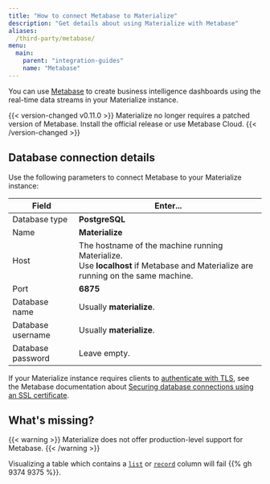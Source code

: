 ```yaml
---
title: "How to connect Metabase to Materialize"
description: "Get details about using Materialize with Metabase"
aliases:
  /third-party/metabase/
menu:
  main:
    parent: "integration-guides"
    name: "Metabase"
---
```


You can use [Metabase] to create business intelligence dashboards using the
real-time data streams in your Materialize instance.

{{< version-changed v0.11.0 >}}
Materialize no longer requires a patched version of Metabase. Install the
official release or use Metabase Cloud.
{{< /version-changed >}}

## Database connection details

Use the following parameters to connect Metabase to your Materialize instance:

Field             | Enter...
----------------- | ----------------
Database type     | **PostgreSQL**
Name              | **Materialize**
Host              | The hostname of the machine running Materialize.<br>Use **localhost** if Metabase and Materialize are running on the same machine.
Port              | **6875**
Database name     | Usually **materialize**.
Database username | Usually **materialize**.
Database password | Leave empty.

If your Materialize instance requires clients to [authenticate with TLS](/cli/#tls-encryption), see the Metabase documentation about
[Securing database connections using an SSL certificate][metabase-tls].

## What's missing?

{{< warning >}}
Materialize does not offer production-level support for Metabase.
{{< /warning >}}

Visualizing a table which contains a [`list`](/sql/types/list) or
  [`record`](/sql/types/record) column will fail {{% gh 9374 9375 %}}.

[Metabase]: https://www.metabase.com/
[metabase-tls]: https://www.metabase.com/docs/latest/administration-guide/secure-database-connections-with-ssl-certificates.html
